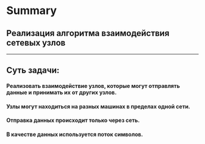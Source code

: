 # Summary
## Реализация алгоритма взаимодействия сетевых узлов
----
## Суть задачи: 
#### Реализовать взаимодействие узлов, которые могут отправлять данные и принимать их от других узлов.
#### Узлы могут находиться на разных машинах в пределах одной сети.
#### Отправка данных происходит только через сеть.
#### В качестве данных используется поток символов.

